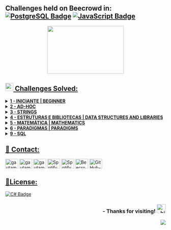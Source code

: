 ## Challenges held on Beecrowd in: [![PostgreSQL Badge](https://img.shields.io/badge/PostgreSQL-316192?style=flat&logo=postgresql&logoColor=white&link=https://github.com/lucasmarcuzo/Beecrowd/tree/main/Desafios%20em%20SQL)](https://github.com/lucasmarcuzo/Beecrowd/tree/main/Desafios%20em%20SQL) [![JavaScript Badge](https://img.shields.io/badge/Javascript-%23323330.svg?style=flat&logo=javascript&logoColor=%23F7DF1E&link=https://github.com/lucasmarcuzo/Beecrowd/tree/main/Desafios%20em%20JavaScript)](https://github.com/lucasmarcuzo/Beecrowd/tree/main/Desafios%20em%20JavaScript)


<p align="center">
<a href="https://www.beecrowd.com.br">
<img  width="240"  height="150"  src="https://resources.beecrowd.com.br/judge/img/5.0/logo-beecrowd.png?1635097036">
</p>

## <img width="25" height="25" src="https://www.beecrowd.com.br/judge/favicon.ico?1635097036"> Challenges Solved: <br>

<details>
    <summary><strong> 1 - INICIANTE | BEGINNER </strong></summary>
    <br />
    <div align="left">
        <table border=1>
            <tr>
                <th colspan="5">1 - INICIANTE | BEGINNER</th>
            </tr>
            <tr>
                <th colspan="5"></th>
            </tr>
            <tr>
                <th>PROBLEMA | PROBLEM</th>
                <th align="center"><img src="https://github.com/lucasmarcuzo/Beecrowd/blob/main/icons/csharp-icon.png"></img></th>
                <th align="center"><img src="https://github.com/lucasmarcuzo/Beecrowd/blob/main/icons/java-icon.png"></img></th>
                <th align="center"><img src="https://github.com/lucasmarcuzo/Beecrowd/blob/main/icons/kotlin-icon.png"></img></th>
                <th align="center"><img src="https://github.com/lucasmarcuzo/Beecrowd/blob/main/icons/javascript-icon.png"></img></th>
            </tr>
      </table>
     </div>
</details>


<details>
    <summary><strong> 2 - AD-HOC </strong></summary>
    <br />
    <div align="left">
        <table border=1>
            <tr>
                <th colspan="5">2 - AD-HOC</th>
            </tr>
            <tr>
                <th colspan="5"></th>
            </tr>
            <tr>
                <th>Problema | Problem</th>
                <th align="center"><img src="https://github.com/lucasmarcuzo/Beecrowd/blob/main/icons/csharp-icon.png"></img></th>
                <th align="center"><img src="https://github.com/lucasmarcuzo/Beecrowd/blob/main/icons/java-icon.png"></img></th>
                <th align="center"><img src="https://github.com/lucasmarcuzo/Beecrowd/blob/main/icons/kotlin-icon.png"></img></th>
                <th align="center"><img src="https://github.com/lucasmarcuzo/Beecrowd/blob/main/icons/javascript-icon.png"></img></th>
            </tr>
            <tr>
             </tr>
        </table>
     </div>
</details>
    
<details>
    <summary><strong> 3 - STRINGS </strong></summary>
    <br />
    <div align="left">
        <table border=1>
            <tr>
                <th colspan="5"> 3 - STRINGS</th>
            </tr>
            <tr>
                <th colspan="5"></th>
            </tr>
            <tr>
                <th>Problema | Problem</th>
                 <th align="center"><img src="https://github.com/lucasmarcuzo/Beecrowd/blob/main/icons/csharp-icon.png"></img></th>
                <th align="center"><img src="https://github.com/lucasmarcuzo/Beecrowd/blob/main/icons/java-icon.png"></img></th>
                <th align="center"><img src="https://github.com/lucasmarcuzo/Beecrowd/blob/main/icons/kotlin-icon.png"></img></th>
                <th align="center"><img src="https://github.com/lucasmarcuzo/Beecrowd/blob/main/icons/javascript-icon.png"></img></th>
            </tr>
            <tr>
            </tr>
         <tr>    
     </table>
     </div>
</details>    
    

<details>
    <summary><strong> 4 - ESTRUTURAS E BIBLIOTECAS  | DATA STRUCTURES AND LIBRARIES</strong></summary>
    <br />
    <div align="left">
        <table border=1>
            <tr>
                <th colspan="5">4 - ESTRUTURAS E BIBLIOTECAS | DATA STRUCTURES AND LIBRARIES</th>
            </tr>
            <tr>
                <th colspan="5"></th>
            </tr>
            <tr>
                <th>Problema | Problem</th>
                <th align="center"><img src="https://github.com/lucasmarcuzo/Beecrowd/blob/main/icons/csharp-icon.png"></img></th>
                <th align="center"><img src="https://github.com/lucasmarcuzo/Beecrowd/blob/main/icons/java-icon.png"></img></th>
                <th align="center"><img src="https://github.com/lucasmarcuzo/Beecrowd/blob/main/icons/kotlin-icon.png"></img></th>
                <th align="center"><img src="https://github.com/lucasmarcuzo/Beecrowd/blob/main/icons/javascript-icon.png"></img></th>
           </tr>
            <tr>    
     </table>
     </div>
</details>



<details>
    <summary><strong> 5 - MATEMÁTICA | MATHEMATICS</strong></summary>
    <br />
    <div align="left">
        <table border=1>
            <tr>
                <th colspan="5">5 - MATEMÁTICA | MATHEMATICS</th>
            </tr>
            <tr>
                <th colspan="5"></th>
           </tr>
            <tr>
                <th>Problema | Problem</th>
                <th align="center"><img src="https://github.com/lucasmarcuzo/Beecrowd/blob/main/icons/csharp-icon.png"></img></th>
                <th align="center"><img src="https://github.com/lucasmarcuzo/Beecrowd/blob/main/icons/java-icon.png"></img></th>
                <th align="center"><img src="https://github.com/lucasmarcuzo/Beecrowd/blob/main/icons/kotlin-icon.png"></img></th>
                <th align="center"><img src="https://github.com/lucasmarcuzo/Beecrowd/blob/main/icons/javascript-icon.png"></img></th>
            </tr>
            <tr>
           <tr>     
     </table>
     </div>
</details>



<details>
    <summary><strong> 6 - PARADIGMAS | PARADIGMS </strong></summary>
    <br />
    <div align="left">
        <table border=1>
            <tr>
                <th colspan="5">6 - PARADIGMAS | PARADIGMS</th>
            </tr>
            <tr>
                <th colspan="5"></th>
           </tr>
            <tr>
                <th>Problema | Problem</th>
                <th align="center"><img src="https://github.com/lucasmarcuzo/Beecrowd/blob/main/icons/csharp-icon.png"></img></th>
                <th align="center"><img src="https://github.com/lucasmarcuzo/Beecrowd/blob/main/icons/java-icon.png"></img></th>
                <th align="center"><img src="https://github.com/lucasmarcuzo/Beecrowd/blob/main/icons/kotlin-icon.png"></img></th>
                <th align="center"><img src="https://github.com/lucasmarcuzo/Beecrowd/blob/main/icons/javascript-icon.png"></img></th>
            </tr>
            <tr>
           </tr>
          <tr>     
     </table>
     </div>
</details>  
    
<details>
    <summary><strong> 9 - SQL </strong></summary>
    <br />
    <div align="left">
        <table border=1>
            <tr>
                <th colspan="5">9 - SQL</th>
            </tr>
            <tr>
                <th colspan="5"></th>
           </tr>
            <tr>
                <th>Problema | Problem</th>
                <th align="center"><img src="https://github.com/lucasmarcuzo/Beecrowd/blob/main/icons/Postgreesql-icon.png"></img></th>
            </tr>
            <tr>
           </tr>   
     </table>
     </div>
</details>  


## 📱 Contact:

<p align="left">
<a href="https://www.linkedin.com/in/gheyson-melo-a46439206/" target="blank"><img align="center" src="https://raw.githubusercontent.com/rahuldkjain/github-profile-readme-generator/master/src/images/icons/Social/linked-in-alt.svg" alt="gautamkrishnar" height="30" width="40" /></a>
<a href="https://www.instagram.com/_gheyson/" target="blank"><img align="center" src="https://raw.githubusercontent.com/rahuldkjain/github-profile-readme-generator/master/src/images/icons/Social/instagram.svg" alt="gautamkrishnar" height="30" width="40" /></a>
<a href="https://twitter.com/eitamarilia_" target="blank"><img align="center" src="https://raw.githubusercontent.com/rahuldkjain/github-profile-readme-generator/master/src/images/icons/Social/twitter.svg" alt="gautamkrishnar" height="30" width="40" /></a>
<a href="https://open.spotify.com/user/22xr6wo6be7sgc6nk6tn4ncxi?si=2a5a89dbe7084afc" target="blank"><img align="center" src="https://github.com/rahuldkjain/github-profile-readme-generator/blob/master/src/images/icons/Social/spotify.svg" alt="Spotify Gheyson" height="30" width="40" /></a>
<a href="wa.me/5581999927356" target="blank"><img align="center" src="https://github.com/rahuldkjain/github-profile-readme-generator/blob/master/src/images/icons/Social/whatsapp.svg" alt="Spotify Gheyson" height="30" width="40" /></a>
<a href="https://judge.beecrowd.com/pt/profile/917990" target="blank"><img align="center" src="https://camo.githubusercontent.com/ffddc405113e7dc1cea84b2dfc7c99efbf2c5b4604f4cb5dfd4aa0bcef9a3e66/68747470733a2f2f7777772e62656563726f77642e636f6d2e62722f6a756467652f66617669636f6e2e69636f3f31363335303937303336" alt="Beecrowd Gheyson" height="30" width="40" /></a>
    <a href="https://github.com/gheysonmelo" target="blank"><img align="center" src="https://github.com/rahuldkjain/github-profile-readme-generator/blob/master/src/images/icons/Social/github.svg" alt="GitHub-lucasmarcuzo" height="30" width="40" />
</p>
    


## 📃License:

[![C# Badge](https://img.shields.io/github/license/lucasmarcuzo/Beecrowd?&link=https://pt.wikipedia.org/wiki/Licen%C3%A7a_MIT)](https://pt.wikipedia.org/wiki/Licen%C3%A7a_MIT)   


<div align="right"> <h3> - Thanks for visiting! <img src="https://user-images.githubusercontent.com/1303154/88677602-1635ba80-d120-11ea-84d8-d263ba5fc3c0.gif" width="28px" alt="hi"> </h3> </div> 
<p align="right"> 
<img src="https://visitor-badge.laobi.icu/badge?page_id=lucasmarcuzo/URI"> </h3> </p>
